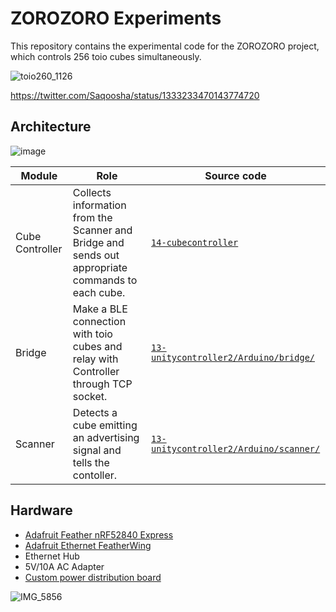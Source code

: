 # ZOROZORO Experiments

This repository contains the experimental code for the ZOROZORO project, which controls 256 toio cubes simultaneously.

![toio260_1126](https://user-images.githubusercontent.com/27694/143378054-eb7cffa7-544f-4d6e-9711-e092c7f7c5f6.gif)

https://twitter.com/Saqoosha/status/1333233470143774720

## Architecture

![image](https://user-images.githubusercontent.com/27694/143379123-c8bad323-9bec-4a0f-b77d-f4c1f9a01e32.png)

| Module          | Role                                                                                              | Source code                                                                    |
| --------------- | ------------------------------------------------------------------------------------------------- | ------------------------------------------------------------------------------ |
| Cube Controller | Collects information from the Scanner and Bridge and sends out appropriate commands to each cube. | [`14-cubecontroller`](14-cubecontroller)                                       |
| Bridge          | Make a BLE connection with toio cubes and relay with Controller through TCP socket.               | [`13-unitycontroller2/Arduino/bridge/`](13-unitycontroller2/Arduino/bridge/)   |
| Scanner         | Detects a cube emitting an advertising signal and tells the contoller.                            | [`13-unitycontroller2/Arduino/scanner/`](13-unitycontroller2/Arduino/scanner/) |

## Hardware

- [Adafruit Feather nRF52840 Express](https://www.adafruit.com/product/4062)
- [Adafruit Ethernet FeatherWing](https://www.adafruit.com/product/3201)
- Ethernet Hub
- 5V/10A AC Adapter
- [Custom power distribution board](10-powerpcb/)

![IMG_5856](https://user-images.githubusercontent.com/27694/143379298-fea5e6da-6c5a-4b97-9892-152cacb88424.jpeg)
